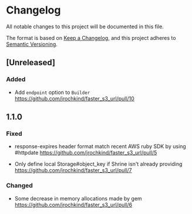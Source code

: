 # Changelog

All notable changes to this project will be documented in this file.

The format is based on [Keep a Changelog](https://keepachangelog.com/en/1.0.0/),
and this project adheres to [Semantic Versioning](https://semver.org/spec/v2.0.0.html).

## [Unreleased]

### Added

- Add `endpoint` option to `Builder` https://github.com/jrochkind/faster_s3_url/pull/10

## 1.1.0

### Fixed

- response-expires header format match recent AWS ruby SDK by using #httpdate https://github.com/jrochkind/faster_s3_url/pull/5

- Only define local Storage#object_key if Shrine isn't already providing https://github.com/jrochkind/faster_s3_url/pull/7

### Changed

- Some decrease in memory allocations made by gem https://github.com/jrochkind/faster_s3_url/pull/6
